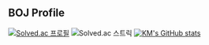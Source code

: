 ## BOJ Profile
[![Solved.ac 프로필](http://mazassumnida.wtf/api/v2/generate_badge?boj=kmbae1)](https://solved.ac/kmbae1)
![Solved.ac 스트릭](http://mazandi.herokuapp.com/api?handle=kmbae1&theme=warm)
[![KM's GitHub stats](https://github-readme-stats.vercel.app/api?username=kmbae1142)](https://github.com/kmbae1142/)









